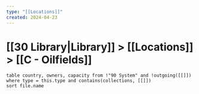 ```yaml
---
type: "[[Locations]]"
created: 2024-04-23
---
```

# [[30 Library|Library]] > [[Locations]] > [[C - Oilfields]]

```dataview
table country, owners, capacity from !"90 System" and !outgoing([[]])
where type = this.type and contains(collections, [[]])
sort file.name
```

